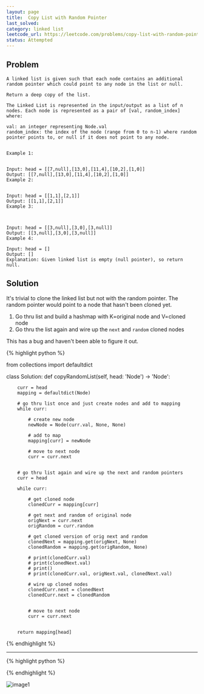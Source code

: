 ```yaml
---
layout: page
title:  Copy List with Random Pointer
last_solved: 
category: linked list
leetcode_url: https://leetcode.com/problems/copy-list-with-random-pointer/
status: Attempted
---
```


Problem
-------

```
A linked list is given such that each node contains an additional random pointer which could point to any node in the list or null.

Return a deep copy of the list.

The Linked List is represented in the input/output as a list of n nodes. Each node is represented as a pair of [val, random_index] where:

val: an integer representing Node.val
random_index: the index of the node (range from 0 to n-1) where random pointer points to, or null if it does not point to any node.
 

Example 1:


Input: head = [[7,null],[13,0],[11,4],[10,2],[1,0]]
Output: [[7,null],[13,0],[11,4],[10,2],[1,0]]
Example 2:


Input: head = [[1,1],[2,1]]
Output: [[1,1],[2,1]]
Example 3:



Input: head = [[3,null],[3,0],[3,null]]
Output: [[3,null],[3,0],[3,null]]
Example 4:

Input: head = []
Output: []
Explanation: Given linked list is empty (null pointer), so return null.
```

Solution
----------

It's trivial to clone the linked list but not with the random pointer.
The random pointer would point to a node that hasn't been cloned yet.

1) Go thru list and build a hashmap with K=original node and V=cloned node
2) Go thru the list again and wire up the `next` and `random` cloned nodes


This has a bug and haven't been able to figure it out.

{% highlight python %}

from collections import defaultdict

class Solution:
    def copyRandomList(self, head: 'Node') -> 'Node':

        
        curr = head
        mapping = defaultdict(Node)
        
        # go thru list once and just create nodes and add to mapping
        while curr:
            
            # create new node
            newNode = Node(curr.val, None, None)
            
            # add to map
            mapping[curr] = newNode
            
            # move to next node
            curr = curr.next
        
        
        # go thru list again and wire up the next and random pointers
        curr = head
        
        while curr:
            
            # get cloned node
            clonedCurr = mapping[curr]
            
            # get next and random of original node
            origNext = curr.next
            origRandom = curr.random
            
            # get cloned version of orig next and random
            clonedNext = mapping.get(origNext, None)
            clonedRandom = mapping.get(origRandom, None)
            
            # print(clonedCurr.val)
            # print(clonedNext.val)
            # print()
            # print(clonedCurr.val, origNext.val, clonedNext.val)
            
            # wire up cloned nodes
            clonedCurr.next = clonedNext
            clonedCurr.next = clonedRandom
            
            
            # move to next node
            curr = curr.next
            
        
        return mapping[head]

{% endhighlight %}

______________



{% highlight python %}


{% endhighlight %}

![image1]()